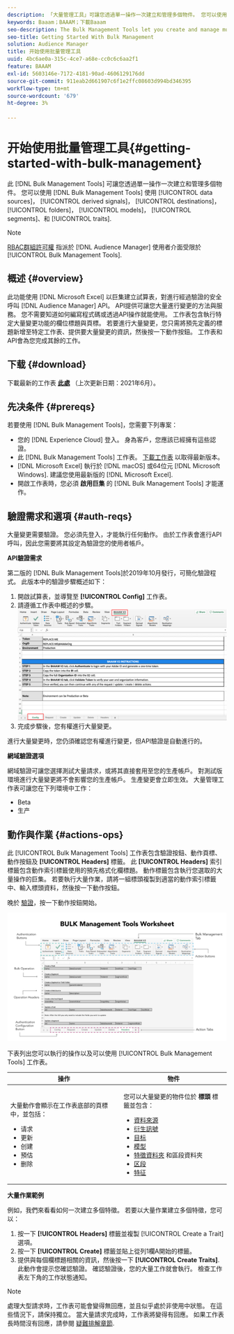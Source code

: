 ```yaml
---
description: 「大量管理工具」可讓您透過單一操作一次建立和管理多個物件。 您可以使用大量管理工具來處理資料來源、衍生訊號、目的地、資料夾、區段和特徵。
keywords: Baaam；BAAAM；下載Baaam
seo-description: The Bulk Management Tools let you create and manage multiple objects at once with single operation. You can use Bulk Management Tools to work with data sources, derived signals, destinations, folders, segments, and traits.
seo-title: Getting Started With Bulk Management
solution: Audience Manager
title: 开始使用批量管理工具
uuid: 4bc6ae0a-315c-4ce7-a68e-cc0c6c6aa2f1
feature: BAAAM
exl-id: 5603146e-7172-4181-90ad-4606129176dd
source-git-commit: 911eab2d661907c6f1e2ffc08603d994bd346395
workflow-type: tm+mt
source-wordcount: '679'
ht-degree: 3%

---
```


# 开始使用批量管理工具{#getting-started-with-bulk-management}

此 [!DNL Bulk Management Tools] 可讓您透過單一操作一次建立和管理多個物件。 您可以使用 [!DNL Bulk Management Tools] 使用 [!UICONTROL data sources]， [!UICONTROL derived signals]， [!UICONTROL destinations]， [!UICONTROL folders]， [!UICONTROL models]， [!UICONTROL segments]、和 [!UICONTROL traits].

<!-- 

c_bulk_start.xml

 -->

>[!NOTE]
>
>[RBAC群組許可權](../../features/administration/administration-overview.md) 指派於 [!DNL Audience Manager] 使用者介面受限於 [!UICONTROL Bulk Management Tools].

## 概述 {#overview}

此功能使用 [!DNL Microsoft Excel] 以巨集建立試算表，對進行經過驗證的安全呼叫 [!DNL Audience Manager] API。 API提供可讓您大量進行變更的方法與服務。 您不需要知道如何編寫程式碼或透過API操作就能使用。 工作表包含執行特定大量變更功能的欄位標題與頁標。 若要進行大量變更，您只需將預先定義的標題新增至特定工作表、提供要大量變更的資訊，然後按一下動作按鈕。 工作表和API會為您完成其餘的工作。

## 下载 {#download}

下載最新的工作表 **[此處](assets/BAAAM_V2_20210609.xlsm)** （上次更新日期：2021年6月）。

## 先决条件 {#prereqs}

若要使用 [!DNL Bulk Management Tools]，您需要下列專案：

* 您的 [!DNL Experience Cloud] 登入。 身為客戶，您應該已經擁有這些認證。
* 此 [!DNL Bulk Management Tools] 工作表。 [下載工作表](assets/BAAAM_V2_20200502.xlsm) 以取得最新版本。
* [!DNL Microsoft Excel] 執行於 [!DNL macOS] 或64位元 [!DNL Microsoft Windows]. 建議您使用最新版的 [!DNL Microsoft Excel].
* 開啟工作表時，您必須 **啟用巨集** 的 [!DNL Bulk Management Tools] 才能運作。

## 驗證需求和選項 {#auth-reqs}

大量變更需要驗證。 您必須先登入，才能執行任何動作。 由於工作表會進行API呼叫，因此您需要將其設定為驗證您的使用者帳戶。

**API驗證需求**

第二版的 [!DNL Bulk Management Tools]於2019年10月發行，可簡化驗證程式。 此版本中的驗證步驟概述如下：

1. 開啟試算表，並導覽至 **[!UICONTROL Config]** 工作表。
2. 請遵循工作表中概述的步驟。
   ![](assets/baaam-authentication.png)
3. 完成步驟後，您有權進行大量變更。

進行大量變更時，您仍須確認您有權進行變更，但API驗證是自動進行的。

**網域驗證選項**

網域驗證可讓您選擇測試大量請求，或將其直接套用至您的生產帳戶。 對測試版環境進行大量變更將不會影響您的生產帳戶。 生產變更會立即生效。 大量管理工作表可讓您在下列環境中工作：

* Beta
* 生产

## 動作與作業 {#actions-ops}

此 [!UICONTROL Bulk Management Tools] 工作表包含驗證按鈕、動作頁標、動作按鈕及 **[!UICONTROL Headers]** 標籤。 此 **[!UICONTROL Headers]** 索引標籤包含動作索引標籤使用的預先格式化欄標題。 動作標籤包含執行您選取的大量操作的巨集。 若要執行大量作業，請將一組標頭複製到適當的動作索引標籤中、輸入標頭資料，然後按一下動作按鈕。

晚於 [驗證](#auth-reqs)，按一下動作按鈕開始。

![](assets/baaam-worksheet.png)

下表列出您可以執行的操作以及可以使用 [!UICONTROL Bulk Management Tools] 工作表。

<table id="table_B9B3E09B692E42BAA52FB32C18B00709"> 
 <thead> 
  <tr> 
   <th colname="col1" class="entry"> 操作 </th> 
   <th colname="col2" class="entry"> 物件 </th> 
  </tr> 
 </thead>
 <tbody> 
  <tr> 
   <td colname="col1"> <p>大量動作會顯示在工作表底部的頁標中，並包括： </p> <p> 
     <ul id="ul_49F46B9E00C045D29E40258EB7BDCFBB"> 
      <li id="li_193C41EA19EF4D738FBA037D2BF9B05C">请求 </li> 
      <li id="li_5BE2E13D839F4958AAA5C01B7EFC5096">更新 </li> 
      <li id="li_4CCCC739795945DF8C89787F9A67EB88">创建 </li> 
      <li id="li_C7D36D2BDF0448CEAF3A5EABE41038E8">預估 </li> 
      <li id="li_07A3E94326124A3092362D9896EB7732">删除 </li> 
     </ul> </p> </td> 
   <td colname="col2"> <p>您可以大量變更的物件位於 <b><span class="uicontrol"> 標頭</span></b> 標籤並包含： </p> <p> 
     <ul id="ul_A7A96F2B1B63430B9A1E1184AC5FA8F2"> 
      <li id="li_E3D9E2E190B04BE685337AC6140C371C"> <a href="../../features/datasources-list-and-settings.md#data-sources-list-and-settings"> 資料來源</a> </li> 
      <li id="li_B645385E40684FA28770913EAF18CB2C"> <a href="../../features/derived-signals.md"> 衍生訊號</a> </li> 
      <li id="li_9059F8C4A41A410899BDEFC76D3F5949"> <a href="../../features/destinations/destinations.md"> 目标</a> </li> 
      <li> <a href="../../features/algorithmic-models/understanding-models.md"> 模型</a> </li> 
      <li id="li_BB5A445150754E53AA38C78461326932"> <a href="../../features/traits/trait-storage.md#trait-storage"> 特徵資料夾</a> 和區段資料夾 </li> 
      <li id="li_7A27DBF64E0945CF8AE8C96E8C6EDA09"> <a href="../../features/segments/segments-purpose.md"> 区段</a> </li> 
      <li id="li_A4640A34930040DEA8555EAF0AE2A702"> <a href="../../features/traits/trait-details-page.md"> 特征</a> </li> 
     </ul> </p> </td> 
  </tr> 
 </tbody> 
</table>

**大量作業範例**

例如，我們來看看如何一次建立多個特徵。 若要以大量作業建立多個特徵，您可以：

1. 按一下 **[!UICONTROL Headers]** 標籤並複製 [!UICONTROL Create a Trait] 選項。
2. 按一下 **[!UICONTROL Create]** 標籤並貼上從列1欄A開始的標籤。
3. 提供與每個欄標題相關的資訊，然後按一下 **[!UICONTROL Create Traits]**. 此動作會提示您確認驗證。 確認驗證後，您的大量工作就會執行。 檢查工作表左下角的工作狀態通知。


>[!NOTE]
>
>處理大型請求時，工作表可能會變得無回應，並且似乎處於非使用中狀態。 在這些情況下，請保持獨立。 當大量請求完成時，工作表將變得有回應。 如果工作表長時間沒有回應，請參閱 [疑難排解章節](../../reference/bulk-management-tools/bulk-troubleshooting.md).
